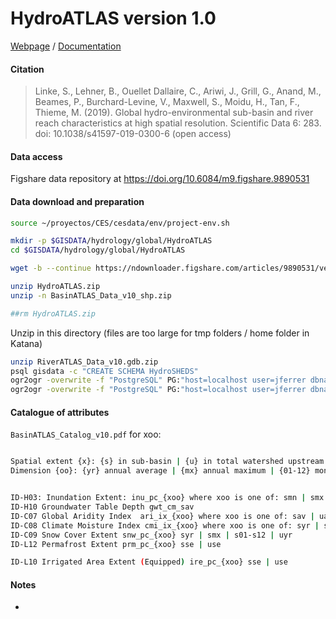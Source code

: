 # HydroATLAS version 1.0


[Webpage](https://www.hydrosheds.org/page/hydroatlas) / [Documentation](https://www.hydrosheds.org/images/inpages/HydroATLAS_TechDoc_v10.pdf)

#### Citation
> Linke, S., Lehner, B., Ouellet Dallaire, C., Ariwi, J., Grill, G., Anand, M., Beames, P., Burchard-Levine, V., Maxwell, S., Moidu, H., Tan, F., Thieme, M. (2019). Global hydro-environmental sub-basin and river reach characteristics at high spatial resolution. Scientific Data 6: 283. doi: 10.1038/s41597-019-0300-6 (open access)

#### Data access

Figshare data repository at https://doi.org/10.6084/m9.figshare.9890531

#### Data download and preparation

```sh
source ~/proyectos/CES/cesdata/env/project-env.sh

mkdir -p $GISDATA/hydrology/global/HydroATLAS
cd $GISDATA/hydrology/global/HydroATLAS

wget -b --continue https://ndownloader.figshare.com/articles/9890531/versions/1 --output-document HydroATLAS.zip

unzip HydroATLAS.zip
unzip -n BasinATLAS_Data_v10_shp.zip

##rm HydroATLAS.zip


```
Unzip in this directory (files are too large for tmp folders / home folder in Katana)
```sh
unzip RiverATLAS_Data_v10.gdb.zip
psql gisdata -c "CREATE SCHEMA HydroSHEDS"
ogr2ogr -overwrite -f "PostgreSQL" PG:"host=localhost user=jferrer dbname=gisdata" -lco SCHEMA=hydrosheds RiverATLAS_v10.gdb -nln riveratlas
ogr2ogr -overwrite -f "PostgreSQL" PG:"host=localhost user=jferrer dbname=gisdata" -lco SCHEMA=hydrosheds BasinATLAS_v10.gdb

```
#### Catalogue of attributes

`BasinATLAS_Catalog_v10.pdf`
for xoo:
```sh

Spatial extent {x}: {s} in sub-basin | {u} in total watershed upstream of sub-basin pour point
Dimension {oo}: {yr} annual average | {mx} annual maximum | {01-12} monthly average


ID-H03: Inundation Extent: inu_pc_{xoo} where xoo is one of: smn | smx | slt | umn | umx | ult
ID-H10 Groundwater Table Depth gwt_cm_sav
ID-C07 Global Aridity Index  ari_ix_{xoo} where xoo is one of: sav | uav
ID-C08 Climate Moisture Index cmi_ix_{xoo} where xoo is one of: syr | s01-s12 | uyr
ID-C09 Snow Cover Extent snw_pc_{xoo} syr | smx | s01-s12 | uyr
ID-L12 Permafrost Extent prm_pc_{xoo} sse | use

ID-L10 Irrigated Area Extent (Equipped) ire_pc_{xoo} sse | use
```

#### Notes
*
